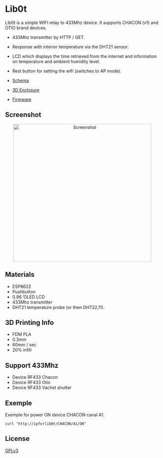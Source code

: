 # Lib0t
Lib0t is a simple WIFI relay to 433Mhz device. 
It supports CHACON (v1) and OTIO brand devices.
- 433Mhz transmitter by HTTP / GET.
- Response with interior temperature via the DHT21 sensor.
- LCD which displays the time retrieved from the internet and information on temperature and ambient humidity level.
- Rest button for setting the wifi (switches to AP mode).

- [Schema](lib0t/schema/readme.md)
- [3D Enclosure](lib0t/enclosure/readme.md)
- [Firmware](lib0t/firmware/readme.md)

## Screenshot 
<p align="center">
  <img src="https://raw.githubusercontent.com/libre/lib0t/images/20200705_021503.jpg" width="450" title="Screenshot">
</p>

## Materials
- ESP8622
- Pushbutton
- 0.96 ’OLED LCD
- 433Mhz transmitter
- DHT21 temperature probe (or then DHT22,11).

## 3D Printing Info
- FDM PLA
- 0.3mm
- 60mm / sec
- 20% infill

## Support 433Mhz
- Device RF433 Chacon
- Device RF433 Otio
- Device RF433 Vachet shutter


## Exemple 
Exemple for power ON device CHACON canal A1.
```
curl "http://ipforlib0t/CHACON/A1/ON"
```

## License

[GPLv3](https://www.gnu.org/licenses/gpl-3.0.html)